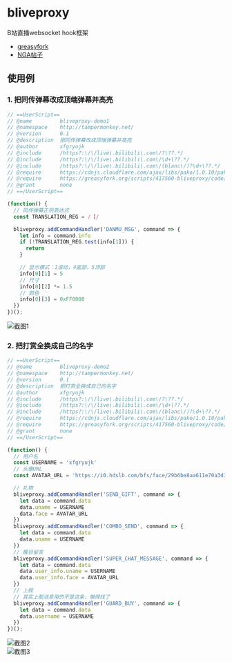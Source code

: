 # bliveproxy
B站直播websocket hook框架

* [greasyfork](https://greasyfork.org/zh-CN/scripts/417560-bliveproxy)
* [NGA帖子](https://bbs.nga.cn/read.php?tid=24449759)

## 使用例
### 1. 把同传弹幕改成顶端弹幕并高亮
```javascript
// ==UserScript==
// @name         bliveproxy-demo1
// @namespace    http://tampermonkey.net/
// @version      0.1
// @description  把同传弹幕改成顶端弹幕并高亮
// @author       xfgryujk
// @include      /https?:\/\/live\.bilibili\.com\/?\??.*/
// @include      /https?:\/\/live\.bilibili\.com\/\d+\??.*/
// @include      /https?:\/\/live\.bilibili\.com\/(blanc\/)?\d+\??.*/
// @require      https://cdnjs.cloudflare.com/ajax/libs/pako/1.0.10/pako.min.js
// @require      https://greasyfork.org/scripts/417560-bliveproxy/code/bliveproxy.js?version=875812
// @grant        none
// ==/UserScript==

(function() {
  // 同传弹幕正则表达式
  const TRANSLATION_REG = /【/

  bliveproxy.addCommandHandler('DANMU_MSG', command => {
    let info = command.info
    if (!TRANSLATION_REG.test(info[1])) {
      return
    }

    // 显示模式：1滚动，4底部，5顶部
    info[0][1] = 5
    // 尺寸
    info[0][2] *= 1.5
    // 颜色
    info[0][3] = 0xFF0000
  })
})();

```

![截图1](https://github.com/xfgryujk/bliveproxy/blob/master/screenshots/1.png)

### 2. 把打赏全换成自己的名字
```javascript
// ==UserScript==
// @name         bliveproxy-demo2
// @namespace    http://tampermonkey.net/
// @version      0.1
// @description  把打赏全换成自己的名字
// @author       xfgryujk
// @include      /https?:\/\/live\.bilibili\.com\/?\??.*/
// @include      /https?:\/\/live\.bilibili\.com\/\d+\??.*/
// @include      /https?:\/\/live\.bilibili\.com\/(blanc\/)?\d+\??.*/
// @require      https://cdnjs.cloudflare.com/ajax/libs/pako/1.0.10/pako.min.js
// @require      https://greasyfork.org/scripts/417560-bliveproxy/code/bliveproxy.js?version=875812
// @grant        none
// ==/UserScript==

(function() {
  // 用户名
  const USERNAME = 'xfgryujk'
  // 头像URL
  const AVATAR_URL = 'https://i0.hdslb.com/bfs/face/29b6be8aa611e70a3d3ac219cdaf5e72b604f2de.jpg'

  // 礼物
  bliveproxy.addCommandHandler('SEND_GIFT', command => {
    let data = command.data
    data.uname = USERNAME
    data.face = AVATAR_URL
  })
  bliveproxy.addCommandHandler('COMBO_SEND', command => {
    let data = command.data
    data.uname = USERNAME
  })
  // 醒目留言
  bliveproxy.addCommandHandler('SUPER_CHAT_MESSAGE', command => {
    let data = command.data
    data.user_info.uname = USERNAME
    data.user_info.face = AVATAR_URL
  })
  // 上舰
  // 其实上舰消息用的不是这条，懒得找了
  bliveproxy.addCommandHandler('GUARD_BUY', command => {
    let data = command.data
    data.username = USERNAME
  })
})();

```

![截图2](https://github.com/xfgryujk/bliveproxy/blob/master/screenshots/2.png)  
![截图3](https://github.com/xfgryujk/bliveproxy/blob/master/screenshots/3.png)
